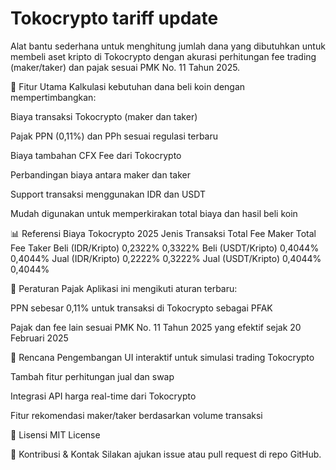 # Tokocrypto tariff update

Alat bantu sederhana untuk menghitung jumlah dana yang dibutuhkan untuk membeli aset kripto di Tokocrypto dengan akurasi perhitungan fee trading (maker/taker) dan pajak sesuai PMK No. 11 Tahun 2025.

🚀 Fitur Utama
Kalkulasi kebutuhan dana beli koin dengan mempertimbangkan:

Biaya transaksi Tokocrypto (maker dan taker)

Pajak PPN (0,11%) dan PPh sesuai regulasi terbaru

Biaya tambahan CFX Fee dari Tokocrypto

Perbandingan biaya antara maker dan taker

Support transaksi menggunakan IDR dan USDT

Mudah digunakan untuk memperkirakan total biaya dan hasil beli koin

📊 Referensi Biaya Tokocrypto 2025
Jenis Transaksi	Total Fee Maker	Total Fee Taker
Beli (IDR/Kripto)	0,2322%	0,3322%
Beli (USDT/Kripto)	0,4044%	0,4044%
Jual (IDR/Kripto)	0,2222%	0,3222%
Jual (USDT/Kripto)	0,4044%	0,4044%

📅 Peraturan Pajak
Aplikasi ini mengikuti aturan terbaru:

PPN sebesar 0,11% untuk transaksi di Tokocrypto sebagai PFAK

Pajak dan fee lain sesuai PMK No. 11 Tahun 2025 yang efektif sejak 20 Februari 2025

🔮 Rencana Pengembangan
UI interaktif untuk simulasi trading Tokocrypto

Tambah fitur perhitungan jual dan swap

Integrasi API harga real-time dari Tokocrypto

Fitur rekomendasi maker/taker berdasarkan volume transaksi

📄 Lisensi
MIT License

🤝 Kontribusi & Kontak
Silakan ajukan issue atau pull request di repo GitHub.
